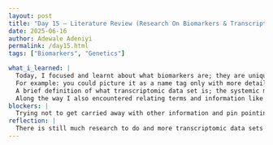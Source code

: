 ```yaml
---
layout: post
title: "Day 15 – Literature Review (Research On Biomarkers & Transcriptomic Data Sets)"
date: 2025-06-16
author: Adewale Adeniyi
permalink: /day15.html
tags: ["Biomarkers", "Genetics"]

what_i_learned: |
  Today, I focused and learnt about what biomarkers are; they are unique markers found in cancerous tumors or tumors, futhermore, Genomic biomarkers are measureable characteristics of either RNA or DNA that signal normal or abnormal biological processes, responses to an exposure or intervention 
  For example: you could picture it as a name tag only with more details of what cell or tumor it was gotten from, and what makes it unique, basically helps us to understand what type of cell,tissue or tumor type it is.
  A brief definition of what transcriptomic data set is; the systemic measurements of many RNAs, futhermore, it is a study which employs RNA sequencing to identify differentially expressed genes and alternatively splicing effects by comparing gene expression profiles between healthy and diseased tissues.
  Along the way I also encountered relating terms and information like NGS (Next Generation Sequencing), which basically means a revolutionary technology that allows for the rapid sequencing of millions of DNA or RNA fragments simultaneously, transforming genomic research and clinical applications.
blockers: |
  Trying not to get carried away with other information and pin pointing and focusing on what the project wishes to achieve.
reflection: |
  There is still much research to do and more transcriptomic data sets to find and to clean, understaning the biological theoretical aspect would help to point my team in the right direction.
---
```


